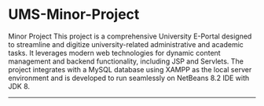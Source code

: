 # UMS-Minor-Project
Minor Project
This project is a comprehensive University E-Portal designed to streamline and digitize university-related administrative and academic tasks. It leverages modern web technologies for dynamic content management and backend functionality, including JSP and Servlets. The project integrates with a MySQL database using XAMPP as the local server environment and is developed to run seamlessly on NetBeans 8.2 IDE with JDK 8.

---------------------------------------------------------------------------------------------------------------------------------------------------------------------------

